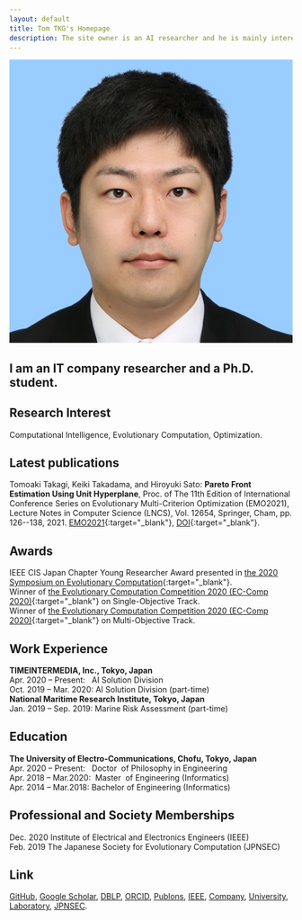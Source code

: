 ```yaml
---
layout: default
title: Tom TKG's Homepage
description: The site owner is an AI researcher and he is mainly interested in evolutionary computation and multi-objective optimization.　You can see his papers, codes, and images on this site.
---
```


<img class="profile-picture" src="myface.jpg">

## I am an IT company researcher and a Ph.D. student.

## Research Interest

Computational Intelligence, Evolutionary Computation, Optimization.

## Latest publications
Tomoaki Takagi, Keiki Takadama, and Hiroyuki Sato: **Pareto Front Estimation Using Unit Hyperplane**, Proc. of The 11th Edition of International Conference Series on Evolutionary Multi-Criterion Optimization (EMO2021), Lecture Notes in Computer Science (LNCS), Vol. 12654, Springer, Cham, pp. 126--138, 2021. [EMO2021](https://emo2021.org){:target="_blank"}, [DOI](https://doi.org/10.1007/978-3-030-72062-9_11){:target="_blank"}.

## Awards
IEEE CIS Japan Chapter Young Researcher Award presented in [the 2020 Symposium on Evolutionary Computation](http://www.jpnsec.org/yra.html){:target="_blank"}.  
Winner of [the Evolutionary Computation Competition 2020 (EC-Comp 2020)](https://ec-comp.jpnsec.org/competitions/eccomp2020){:target="_blank"} on Single-Objective Track.  
Winner of [the Evolutionary Computation Competition 2020 (EC-Comp 2020)](https://ec-comp.jpnsec.org/competitions/eccomp2020){:target="_blank"} on Multi-Objective Track.  

## Work Experience
**TIMEINTERMEDIA, Inc., Tokyo, Japan**  
Apr. 2020 – Present: &nbsp;&nbsp;AI Solution Division  
Oct. 2019 – Mar. 2020: AI Solution Division (part-time)  
**National Maritime Research Institute, Tokyo, Japan**  
Jan. 2019 – Sep. 2019: Marine Risk Assessment (part-time)

## Education
**The University of Electro-Communications, Chofu, Tokyo, Japan**  
Apr. 2020 – Present: &nbsp;&nbsp;Doctor &nbsp;of Philosophy in Engineering  
Apr. 2018 – Mar.2020: &nbsp;Master &nbsp;of Engineering (Informatics)  
Apr. 2014 – Mar.2018: Bachelor of Engineering (Informatics)

## Professional and Society Memberships
Dec. 2020 Institute of Electrical and Electronics Engineers (IEEE)  
Feb. 2019 The Japanese Society for Evolutionary Computation (JPNSEC)  

## Link
[GitHub](https://github.com/tomtkg), [Google Scholar](https://scholar.google.co.jp/citations?user=jsYC8NMAAAAJ), [DBLP](https://dblp.uni-trier.de/pers/hd/t/Takagi:Tomoaki), [ORCID](https://orcid.org/0000-0003-3748-9797), [Publons](https://publons.com/researcher/3926140), [IEEE](https://ieee-collabratec.ieee.org/app/p/tomtkg), [Company](https://www.timedia.co.jp), [University](https://www.uec.ac.jp), [Laboratory](http://hs.hc.uec.ac.jp/index.php?%E9%AB%98%E6%9C%A8%20%E6%99%BA%E7%AB%A0), [JPNSEC](http://www.jpnsec.org).

